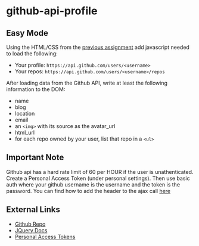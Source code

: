 # github-api-profile

## Easy Mode

Using the HTML/CSS from the [previous assignment](https://github.com/tiy-lv-python-2016-02/github-remake) add javascript needed to load the following:

- Your profile: `https://api.github.com/users/<username>`
- Your repos: `https://api.github.com/users/<username>/repos`

After loading data from the Github API, write at least the following information to the DOM:

- name
- blog
- location
- email
- an `<img>` with its source as the avatar_url
- html_url
- for each repo owned by your user, list that repo in a `<ul>`

## Important Note
Github api has a hard rate limit of 60 per HOUR if the user is unathenticated.  Create a Personal Access Token (under personal settings).  Then use basic auth where
your github username is the username and the token is the password.  You can find how to add the header to the ajax call [here](http://stackoverflow.com/questions/5507234/how-to-use-basic-auth-and-jquery-and-ajax)

## External Links
* [Github Repo](https://github.com/tiy-lv-python-2016-02/github-api-js)
* [JQuery Docs](https://api.jquery.com/)
* [Personal Access Tokens](https://github.com/settings/tokens)
